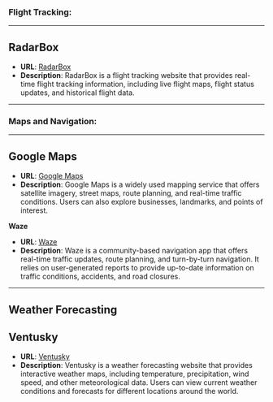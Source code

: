 ### Flight Tracking:

---

## **RadarBox**
  - **URL**: [RadarBox](https://www.radarbox.com/)
  - **Description**: RadarBox is a flight tracking website that provides real-time flight tracking information, including live flight maps, flight status updates, and historical flight data.

---

### Maps and Navigation:

---

## **Google Maps**
  - **URL**: [Google Maps](https://www.google.com/maps/)
  - **Description**: Google Maps is a widely used mapping service that offers satellite imagery, street maps, route planning, and real-time traffic conditions. Users can also explore businesses, landmarks, and points of interest.

**Waze**
  - **URL**: [Waze](https://www.waze.com/live-map/)
  - **Description**: Waze is a community-based navigation app that offers real-time traffic updates, route planning, and turn-by-turn navigation. It relies on user-generated reports to provide up-to-date information on traffic conditions, accidents, and road closures.

---

## Weather Forecasting

## **Ventusky**
  - **URL**: [Ventusky](https://www.ventusky.com/)
  - **Description**: Ventusky is a weather forecasting website that provides interactive weather maps, including temperature, precipitation, wind speed, and other meteorological data. Users can view current weather conditions and forecasts for different locations around the world.

